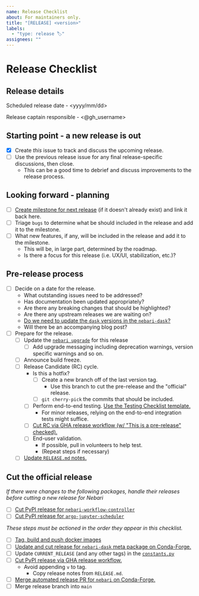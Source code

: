 ```yaml
---
name: Release Checklist
about: For maintainers only.
title: "[RELEASE] <version>"
labels:
  - "type: release 🏷"
assignees: ""
---
```


# Release Checklist

## Release details

Scheduled release date - <yyyy/mm/dd>

Release captain responsible - <@gh_username>

## Starting point - a new release is out

- [x] Create _this_ issue to track and discuss the upcoming release.
- [ ] Use the previous release issue for any final release-specific discussions, then close.
  - This can be a good time to debrief and discuss improvements to the release process.

## Looking forward - planning

- [ ] [Create milestone for next release](https://github.com/nebari-dev/nebari/milestones) (if it doesn't already exist) and link it back here.
- [ ] Triage `bugs` to determine what be should included in the release and add it to the milestone.
- [ ] What new features, if any, will be included in the release and add it to the milestone.
  - This will be, in large part, determined by the roadmap.
  - Is there a focus for this release (i.e. UX/UI, stabilization, etc.)?

## Pre-release process

- [ ] Decide on a date for the release.
  - What outstanding issues need to be addressed?
  - Has documentation been updated appropriately?
  - Are there any breaking changes that should be highlighted?
  - Are there any upstream releases we are waiting on?
  - [Do we need to update the `dask` versions in the `nebari-dask`?](https://github.com/conda-forge/nebari-dask-feedstock/blob/main/recipe/meta.yaml#L13-L16)
  - Will there be an accompanying blog post?
- [ ] Prepare for the release.
  - [ ] Update the [`nebari upgrade`](https://github.com/nebari-dev/nebari/blob/develop/src/_nebari/upgrade.py) for this release
    - [ ] Add upgrade messaging including deprecation warnings, version specific warnings and so on.
  - [ ] Announce build freeze.
  - [ ] Release Candidate (RC) cycle.
    - Is this a hotfix?
      - [ ] Create a new branch off of the last version tag.
        - Use this branch to cut the pre-release and the "official" release.
      - [ ] `git cherry-pick` the commits that should be included.
    - [ ] Perform end-to-end testing. [Use the Testing Checklist template.](https://github.com/nebari-dev/nebari/issues/new?assignees=&labels=type%3A+release+%F0%9F%8F%B7&template=testing-checklist.md&title=Testing+checklist+for+<version>)
      - For minor releases, relying on the end-to-end integration tests might suffice.
    - [ ] [Cut RC via GHA release workflow (w/ "This is a pre-release" checked).](https://github.com/nebari-dev/nebari/releases/new)
    - [ ] End-user validation.
      - If possible, pull in volunteers to help test.
      - (Repeat steps if necessary)
  - [ ] [Update `RELEASE.md` notes.](https://github.com/nebari-dev/nebari/blob/main/RELEASE.md)

## Cut the official release

_If there were changes to the following packages, handle their releases before cutting a new release for Nebari_
- [ ] [Cut PyPI release for `nebari-workflow-controller`](https://github.com/nebari-dev/nebari-workflow-controller)
- [ ] [Cut PyPI release for `argo-jupyter-scheduler`](https://github.com/nebari-dev/argo-jupyter-scheduler)

_These steps must be actioned in the order they appear in this checklist._

- [ ] [Tag, build and push docker images](https://github.com/nebari-dev/nebari-docker-images/releases/new)
- [ ] [Update and cut release for `nebari-dask` meta package on Conda-Forge.](https://github.com/conda-forge/nebari-dask-feedstock)
- [ ] Update `CURRENT_RELEASE` (and any other tags) in the [`constants.py`](https://github.com/nebari-dev/nebari/blob/develop/src/_nebari/constants.py#L1)
- [ ] [Cut PyPI release via GHA release workflow.](https://github.com/nebari-dev/nebari/releases/new)
  - Avoid appending `v` to tag.
    - Copy release notes from `RELEASE.md`.
- [ ] [Merge automated release PR for `nebari` on Conda-Forge.](https://github.com/conda-forge/nebari-feedstock)
- [ ] Merge release branch into `main`
